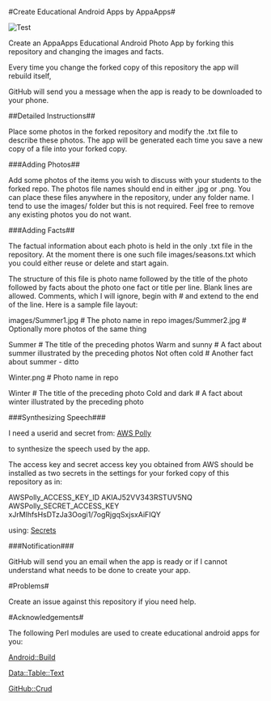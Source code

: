 #Create Educational Android Apps by AppaApps#

![Test](https://github.com/philiprbrenan/AppaAppsGitHubPhotoApp/workflows/Test/badge.svg)

Create an AppaApps Educational Android Photo App by forking this repository
and changing the images and facts.

Every time you change the forked copy of this repository the app will rebuild
itself,

GitHub will send you a message when the app is ready to be downloaded to your
phone.

##Detailed Instructions##

Place some photos in the forked repository and modify the .txt file to describe
these photos.  The app will be generated each time you save a new copy of a
file into your forked copy.

###Adding Photos##

Add some photos of the items you wish to discuss with your students to the
forked repo.  The photos file names should end in either .jpg or .png. You can
place these files anywhere in the repository, under any folder name.  I tend to
use the images/ folder but this is not required. Feel free to remove any
existing photos you do not want.

###Adding Facts##

The factual information about each photo is held in the only .txt file in the
repository.  At the moment there is one such file images/seasons.txt which you
could either reuse or delete and start again.

The structure of this file is photo name followed by the title of the photo
followed by facts about the photo one fact or title per line.  Blank lines are
allowed.  Comments, which I will ignore, begin with # and extend to the end of
the line.  Here is a sample file layout:

  images/Summer1.jpg    # The photo name in repo
  images/Summer2.jpg    # Optionally more photos of the same thing

  Summer                # The title of the preceding photos
  Warm and sunny        # A fact about summer illustrated by the preceding photos
  Not often cold        # Another fact about summer - ditto


  Winter.png            # Photo name in repo

  Winter                # The title of the preceding photo
  Cold and dark         # A fact about winter illustrated by the preceding photo

###Synthesizing Speech###

I need a userid and secret from: [AWS Polly](https://docs.aws.amazon.com/polly/latest/dg/security-iam.html#security_iam_authentication)

to synthesize the speech used by the app.

The access key and secret access key you obtained from AWS should be installed
as two secrets in the settings for your forked copy of this repository as in:

  AWSPolly_ACCESS_KEY_ID       AKIAJ52VV343RSTUV5NQ
  AWSPolly_SECRET_ACCESS_KEY   xJrMlhfsHsDTzJa3Oogi1/7ogRjgqSxjsxAiFIQY

using: [Secrets](https://docs.github.com/en/free-pro-team@latest/actions/reference/encrypted-secrets#creating-encrypted-secrets-for-a-repository)

###Notification###

GitHub will send you an email when the app is ready or if I cannot understand
what needs to be done to create your app.

#Problems#

Create an issue against this repository if yiou need help.

#Acknowledgements#

The following Perl modules are used to create educational android apps for you:

  [Android::Build](https://metacpan.org/pod/Android::Build)

  [Data::Table::Text](https://metacpan.org/pod/Data::Table::Text)

  [GitHub::Crud](https://metacpan.org/pod/GitHub::Crud)
